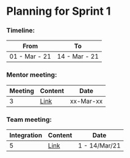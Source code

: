 # Planning for Sprint 1

### Timeline:

| From          | To            |
| ------------- | ------------- |
| 01 - Mar - 21 | 14 - Mar - 21 |

### Mentor meeting:

| Meeting | Content     | Date      |
| ------- | ----------- | --------- |
| 3       | [Link](xxx) | xx-Mar-xx |

### Team meeting:

| Integration | Content                                                                                                        | Date          |
| ----------- | -------------------------------------------------------------------------------------------------------------- | ------------- |
| 5           | [Link](https://github.com/sdateamdtu2020/SDA-v2.0/blob/master/planning/sprint-1/team-meeting/integration-5.md) | 1 - 14/Mar/21 |
